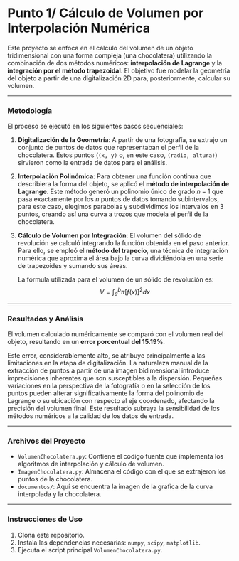 # Punto 1/ Cálculo de Volumen por Interpolación Numérica

Este proyecto se enfoca en el cálculo del volumen de un objeto tridimensional con una forma compleja (una chocolatera) utilizando la combinación de dos métodos numéricos: **interpolación de Lagrange** y la **integración por el método trapezoidal**. El objetivo fue modelar la geometría del objeto a partir de una digitalización 2D para, posteriormente, calcular su volumen.

---

### Metodología

El proceso se ejecutó en los siguientes pasos secuenciales:

1.  **Digitalización de la Geometría**: A partir de una fotografía, se extrajo un conjunto de puntos de datos que representaban el perfil de la chocolatera. Estos puntos (`(x, y)` o, en este caso, `(radio, altura)`) sirvieron como la entrada de datos para el análisis.

2.  **Interpolación Polinómica**: Para obtener una función continua que describiera la forma del objeto, se aplicó el **método de interpolación de Lagrange**. Este método generó un polinomio único de grado $n-1$ que pasa exactamente por los $n$ puntos de datos tomando subintervalos, para este caso, elegimos parabolas y subdividimos los intervalos en 3 puntos, creando así una curva a trozos que modela el perfil de la chocolatera.

3.  **Cálculo de Volumen por Integración**: El volumen del sólido de revolución se calculó integrando la función obtenida en el paso anterior. Para ello, se empleó el **método del trapecio**, una técnica de integración numérica que aproxima el área bajo la curva dividiéndola en una serie de trapezoides y sumando sus áreas. 

    La fórmula utilizada para el volumen de un sólido de revolución es:
    $$V = \int_{a}^{b} \pi [f(x)]^2 dx$$

---

### Resultados y Análisis

El volumen calculado numéricamente se comparó con el volumen real del objeto, resultando en un **error porcentual del 15.19%**.

Este error, considerablemente alto, se atribuye principalmente a las limitaciones en la etapa de digitalización. La naturaleza manual de la extracción de puntos a partir de una imagen bidimensional introduce imprecisiones inherentes que son susceptibles a la dispersión. Pequeñas variaciones en la perspectiva de la fotografía o en la selección de los puntos pueden alterar significativamente la forma del polinomio de Lagrange o su ubicación con respecto al eje coordenado, afectando la precisión del volumen final. Este resultado subraya la sensibilidad de los métodos numéricos a la calidad de los datos de entrada.

---

### Archivos del Proyecto

* `VolumenChocolatera.py`: Contiene el código fuente que implementa los algoritmos de interpolación y cálculo de volumen.
* `ImagenChocolatera.py`: Almacena el código con el que se extrajeron los puntos de la chocolatera.
* `documentos/`: Aquí se encuentra la imagen de la grafica de la curva interpolada y la chocolatera.

---

### Instrucciones de Uso

1.  Clona este repositorio.
2.  Instala las dependencias necesarias: `numpy`, `scipy`, `matplotlib`.
3.  Ejecuta el script principal `VolumenChocolatera.py`.
